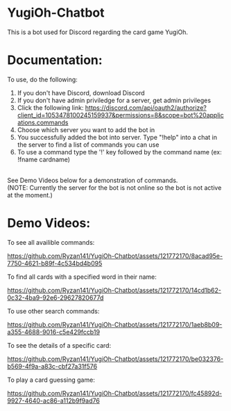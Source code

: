 # YugiOh-Chatbot
This is a bot used for Discord regarding the card game YugiOh.
# Documentation:
To use, do the following:
1. If you don't have Discord, download Discord
2. If you don't have admin priviledge for a server, get admin privileges
3. Click the following link: https://discord.com/api/oauth2/authorize?client_id=1053478100245159937&permissions=8&scope=bot%20applications.commands
4. Choose which server you want to add the bot in
5. You successfully added the bot into server. Type "!help" into a chat in the server to find a list of commands you can use
6. To use a command type the '!' key followed by the command name (ex: !fname cardname)
<br />
See Demo Videos below for a demonstration of commands.
<br />
(NOTE: Currently the server for the bot is not online so the bot is not active at the moment.)

# Demo Videos:
To see all availible commands:

https://github.com/Ryzan141/YugiOh-Chatbot/assets/121772170/8acad95e-7750-4621-b89f-4c534bd4b095


To find all cards with a specified word in their name:

https://github.com/Ryzan141/YugiOh-Chatbot/assets/121772170/14cd1b62-0c32-4ba9-92e6-29627820677d


To use other search commands:

https://github.com/Ryzan141/YugiOh-Chatbot/assets/121772170/1aeb8b09-a355-4688-9016-c5e429fccb19


To see the details of a specific card:

https://github.com/Ryzan141/YugiOh-Chatbot/assets/121772170/be032376-b569-4f9a-a83c-cbf27a31f576


To play a card guessing game:

https://github.com/Ryzan141/YugiOh-Chatbot/assets/121772170/fc45892d-9927-4640-ac86-a112b9f9ad76


